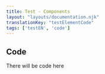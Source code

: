 ```yaml
---
title: Test - Components
layout: "layouts/documentation.njk"
translationKey: "testElementCode"
tags: ['testEN', 'code']
---
```


## Code

There will be code here

